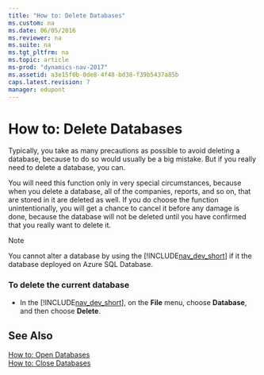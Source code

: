 ```yaml
---
title: "How to: Delete Databases"
ms.custom: na
ms.date: 06/05/2016
ms.reviewer: na
ms.suite: na
ms.tgt_pltfrm: na
ms.topic: article
ms-prod: "dynamics-nav-2017"
ms.assetid: a3e15f0b-0de8-4f48-bd38-f39b5437a85b
caps.latest.revision: 7
manager: edupont
---
```

# How to: Delete Databases
Typically, you take as many precautions as possible to avoid deleting a database, because to do so would usually be a big mistake. But if you really need to delete a database, you can.  
  
 You will need this function only in very special circumstances, because when you delete a database, all of the companies, reports, and so on, that are stored in it are deleted as well. If you do choose the function unintentionally, you will get a chance to cancel it before any damage is done, because the database will not be deleted until you have confirmed that you really want to delete it.  
  
> [!NOTE]  
>  You cannot alter a database by using the [!INCLUDE[nav_dev_short](includes/nav_dev_short_md.md)] if it the database deployed on Azure SQL Database.  
  
### To delete the current database  
  
-   In the [!INCLUDE[nav_dev_short](includes/nav_dev_short_md.md)], on the **File** menu, choose **Database**, and then choose **Delete**.  
  
## See Also  
 [How to: Open Databases](How-to--Open%20Databases.md)   
 [How to: Close Databases](How-to--Close%20Databases.md)